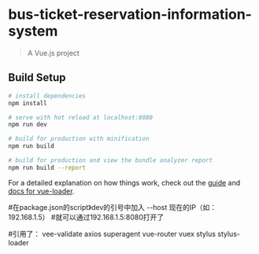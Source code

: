 # bus-ticket-reservation-information-system

> A Vue.js project

## Build Setup

``` bash
# install dependencies
npm install

# serve with hot reload at localhost:8080
npm run dev

# build for production with minification
npm run build

# build for production and view the bundle analyzer report
npm run build --report
```

For a detailed explanation on how things work, check out the [guide](http://vuejs-templates.github.io/webpack/) and [docs for vue-loader](http://vuejs.github.io/vue-loader).

#在package.json的script》dev的引号中加入 --host 现在的IP（如：192.168.1.5）
#就可以通过192.168.1.5:8080打开了

#引用了：
vee-validate
axios
superagent
vue-router
vuex
stylus
stylus-loader
